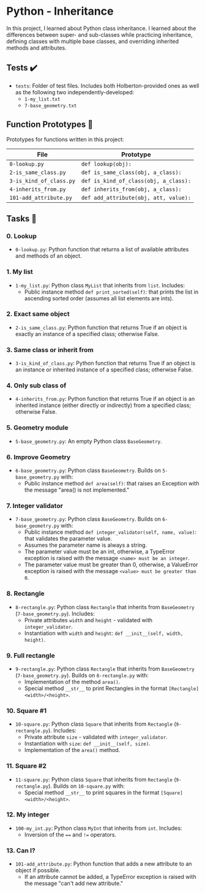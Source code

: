# Python - Inheritance

In this project, I learned about Python class inheritance. I learned about the differences between super- and sub-classes while practicing inheritance, defining classes with multiple base classes, and overriding inherited methods and attributes.

## Tests ✔️
- `tests`: Folder of test files. Includes both Holberton-provided ones as well as the following two independently-developed:
  - `1-my_list.txt`
  - `7-base_geometry.txt`

## Function Prototypes 💾
Prototypes for functions written in this project:

| File             | Prototype                                       |
|------------------|-------------------------------------------------|
| `0-lookup.py`    | `def lookup(obj):`                             |
| `2-is_same_class.py` | `def is_same_class(obj, a_class):`           |
| `3-is_kind_of_class.py` | `def is_kind_of_class(obj, a_class):`     |
| `4-inherits_from.py` | `def inherits_from(obj, a_class):`         |
| `101-add_attribute.py` | `def add_attribute(obj, att, value):`   |

## Tasks 📃

### 0. Lookup
- `0-lookup.py`: Python function that returns a list of available attributes and methods of an object.

### 1. My list
- `1-my_list.py`: Python class `MyList` that inherits from `list`. Includes:
  - Public instance method `def print_sorted(self)`: that prints the list in ascending sorted order (assumes all list elements are ints).

### 2. Exact same object
- `2-is_same_class.py`: Python function that returns True if an object is exactly an instance of a specified class; otherwise False.

### 3. Same class or inherit from
- `3-is_kind_of_class.py`: Python function that returns True if an object is an instance or inherited instance of a specified class; otherwise False.

### 4. Only sub class of
- `4-inherits_from.py`: Python function that returns True if an object is an inherited instance (either directly or indirectly) from a specified class; otherwise False.

### 5. Geometry module
- `5-base_geometry.py`: An empty Python class `BaseGeometry`.

### 6. Improve Geometry
- `6-base_geometry.py`: Python class `BaseGeometry`. Builds on `5-base_geometry.py` with:
  - Public instance method `def area(self)`: that raises an Exception with the message "area() is not implemented."

### 7. Integer validator
- `7-base_geometry.py`: Python class `BaseGeometry`. Builds on `6-base_geometry.py` with:
  - Public instance method `def integer_validator(self, name, value)`: that validates the parameter value.
  - Assumes the parameter name is always a string.
  - The parameter value must be an int, otherwise, a TypeError exception is raised with the message `<name> must be an integer`.
  - The parameter value must be greater than 0, otherwise, a ValueError exception is raised with the message `<value> must be greater than 0`.

### 8. Rectangle
- `8-rectangle.py`: Python class `Rectangle` that inherits from `BaseGeometry` (`7-base_geometry.py`). Includes:
  - Private attributes `width` and `height` - validated with `integer_validator`.
  - Instantiation with `width` and `height`: `def __init__(self, width, height)`.

### 9. Full rectangle
- `9-rectangle.py`: Python class `Rectangle` that inherits from `BaseGeometry` (`7-base_geometry.py`). Builds on `8-rectangle.py` with:
  - Implementation of the method `area()`.
  - Special method `__str__` to print Rectangles in the format `[Rectangle] <width>/<height>`.

### 10. Square #1
- `10-square.py`: Python class `Square` that inherits from `Rectangle` (`9-rectangle.py`). Includes:
  - Private attribute `size` - validated with `integer_validator`.
  - Instantiation with `size`: `def __init__(self, size)`.
  - Implementation of the `area()` method.

### 11. Square #2
- `11-square.py`: Python class `Square` that inherits from `Rectangle` (`9-rectangle.py`). Builds on `10-square.py` with:
  - Special method `__str__` to print squares in the format `[Square] <width>/<height>`.

### 12. My integer
- `100-my_int.py`: Python class `MyInt` that inherits from `int`. Includes:
  - Inversion of the `==` and `!=` operators.

### 13. Can I?
- `101-add_attribute.py`: Python function that adds a new attribute to an object if possible.
  - If an attribute cannot be added, a TypeError exception is raised with the message "can't add new attribute."

